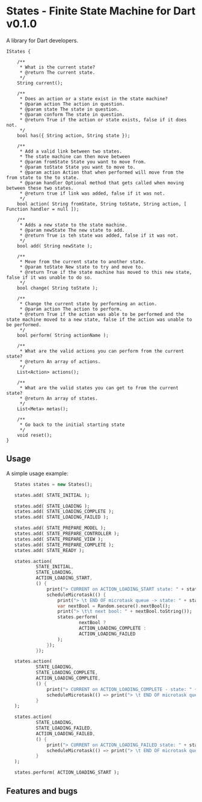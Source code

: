 # States - Finite State Machine for Dart v0.1.0

A library for Dart developers.

	IStates {
		
		/**
		 * What is the current state?
		 * @return The current state.
		 */
		String current();
		
		/**
		 * Does an action or a state exist in the state machine?
		 * @param action The action in question.
		 * @param state The state in question.
		 * @param conform The state in question.
		 * @return True if the action or state exists, false if it does not.
		 */
		bool has({ String action, String state });
		
		/**
		 * Add a valid link between two states.
		 * The state machine can then move between
		 * @param fromState State you want to move from.
		 * @param toState State you want to move to.
		 * @param action Action that when performed will move from the from state to the to state.
		 * @param handler Optional method that gets called when moving between these two states.
		 * @return true if link was added, false if it was not.
		 */
		bool action( String fromState, String toState, String action, [ Function handler = null ]);
		
		/**
		 * Adds a new state to the state machine.
		 * @param newState The new state to add.
		 * @return True is teh state was added, false if it was not.
		 */
		bool add( String newState );
		
		/**
		 * Move from the current state to another state.
		 * @param toState New state to try and move to.
		 * @return True if the state machine has moved to this new state, false if it was unable to do so.
		 */
		bool change( String toState );
		
		/**
		 * Change the current state by performing an action.
		 * @param action The action to perform.
		 * @return True if the action was able to be performed and the state machine moved to a new state, false if the action was unable to be performed.
		 */
		bool perform( String actionName );
		
		/**
		 * What are the valid actions you can perform from the current state?
		 * @return An array of actions.
		 */
		List<Action> actions();
		
		/**
		 * What are the valid states you can get to from the current state?
		 * @return An array of states.
		 */
		List<Meta> metas();
		
		/**
		 * Go back to the initial starting state
		 */
		void reset();
	}

## Usage

A simple usage example:
 ```dart
	States states = new States();

    states.add( STATE_INITIAL );

    states.add( STATE_LOADING );
    states.add( STATE_LOADING_COMPLETE );
    states.add( STATE_LOADING_FAILED );

    states.add( STATE_PREPARE_MODEL );
    states.add( STATE_PREPARE_CONTROLLER );
    states.add( STATE_PREPARE_VIEW );
    states.add( STATE_PREPARE_COMPLETE );
    states.add( STATE_READY );

    states.action(
            STATE_INITIAL,
            STATE_LOADING,
            ACTION_LOADING_START,
            () {
                print("> CURRENT on ACTION_LOADING_START state: " + states.current());
                scheduleMicrotask(() {
                    print("> \t END OF microtask queue -> state: " + states.current());
                    var nextBool = Random.secure().nextBool();
                    print("> \t\t next bool: " + nextBool.toString());
                    states.perform(
                            nextBool ?
                            ACTION_LOADING_COMPLETE :
                            ACTION_LOADING_FAILED
                    );
                });
            });

    states.action(
            STATE_LOADING,
            STATE_LOADING_COMPLETE,
            ACTION_LOADING_COMPLETE,
            () {
                print("> CURRENT on ACTION_LOADING_COMPLETE - state: " + states.current());
                scheduleMicrotask(() => print("> \t END OF microtask queue -> state: " + states.current()));
            }
    );

    states.action(
            STATE_LOADING,
            STATE_LOADING_FAILED,
            ACTION_LOADING_FAILED,
            () {
                print("> CURRENT on ACTION_LOADING_FAILED state: " + states.current());
                scheduleMicrotask(() => print("> \t END OF microtask queue -> state: " + states.current()));
            }
    );

    states.perform( ACTION_LOADING_START );
```
## Features and bugs

